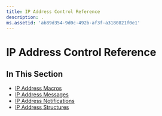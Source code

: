 ```yaml
---
title: IP Address Control Reference
description: .
ms.assetid: 'ab89d354-9d0c-492b-af3f-a3180821f0e1'
---
```


# IP Address Control Reference

## In This Section

-   [IP Address Macros](bumper-ip-address-control-reference-macros.md)
-   [IP Address Messages](bumper-ip-address-control-reference-messages.md)
-   [IP Address Notifications](bumper-ip-address-control-reference-notifications.md)
-   [IP Address Structures](bumper-ip-address-control-reference-structures.md)

 

 




